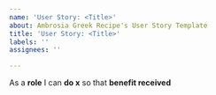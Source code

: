```yaml
---
name: 'User Story: <Title>'
about: Ambrosia Greek Recipe's User Story Template
title: 'User Story: <Title>'
labels: ''
assignees: ''

---
```


As a **role** I can **do x** so that **benefit received**
